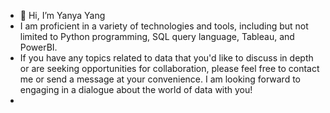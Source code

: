 - 👋 Hi, I’m Yanya Yang
- I am proficient in a variety of technologies and tools, including but not limited to Python programming, SQL query language, Tableau, and PowerBI.
- If you have any topics related to data that you'd like to discuss in depth or are seeking opportunities for collaboration, please feel free to contact me or send a message at your convenience. I am looking forward to engaging in a dialogue about the world of data with you!
- 
